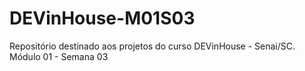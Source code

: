# DEVinHouse-M01S03
Repositório destinado aos projetos do curso DEVinHouse - Senai/SC. Módulo 01 - Semana 03
